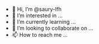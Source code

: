 - 👋 Hi, I’m @saury-lfh
- 👀 I’m interested in ...
- 🌱 I’m currently learning ...
- 💞️ I’m looking to collaborate on ...
- 📫 How to reach me ...

<!---
saury-lfh/saury-lfh is a ✨ special ✨ repository because its `README.md` (this file) appears on your GitHub profile.
You can click the Preview link to take a look at your changes.
--->
